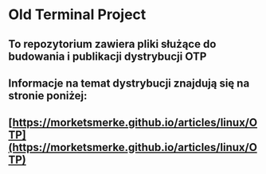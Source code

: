 # Old Terminal Project
## To repozytorium zawiera pliki służące do budowania i publikacji dystrybucji OTP

## Informacje na temat dystrybucji znajdują się na stronie poniżej:
## [https://morketsmerke.github.io/articles/linux/OTP](https://morketsmerke.github.io/articles/linux/OTP)

